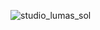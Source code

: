 ![studio_lumas_sol](https://user-images.githubusercontent.com/112189528/224035045-6586edd3-9528-4eaa-a455-5521f2f63835.png)
